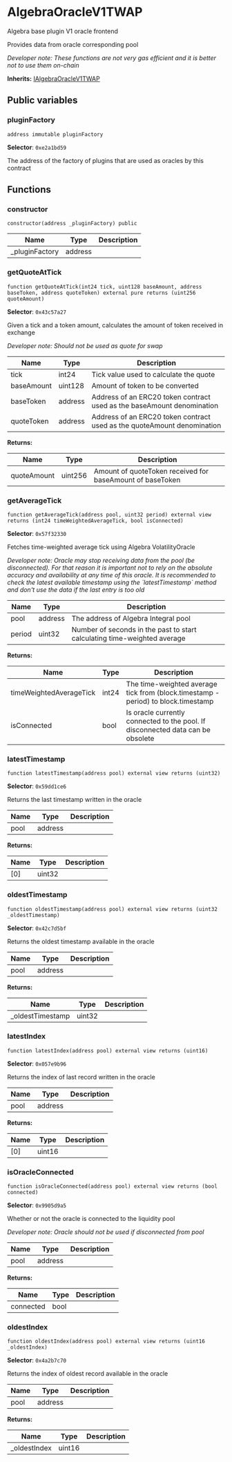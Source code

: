 

# AlgebraOracleV1TWAP


Algebra base plugin V1 oracle frontend

Provides data from oracle corresponding pool

*Developer note: These functions are not very gas efficient and it is better not to use them on-chain*

**Inherits:** [IAlgebraOracleV1TWAP](IAlgebraOracleV1TWAP.md)

## Public variables
### pluginFactory
```solidity
address immutable pluginFactory
```
**Selector**: `0xe2a1bd59`

The address of the factory of plugins that are used as oracles by this contract



## Functions
### constructor

```solidity
constructor(address _pluginFactory) public
```



| Name | Type | Description |
| ---- | ---- | ----------- |
| _pluginFactory | address |  |

### getQuoteAtTick

```solidity
function getQuoteAtTick(int24 tick, uint128 baseAmount, address baseToken, address quoteToken) external pure returns (uint256 quoteAmount)
```
**Selector**: `0x43c57a27`

Given a tick and a token amount, calculates the amount of token received in exchange

*Developer note: Should not be used as quote for swap*

| Name | Type | Description |
| ---- | ---- | ----------- |
| tick | int24 | Tick value used to calculate the quote |
| baseAmount | uint128 | Amount of token to be converted |
| baseToken | address | Address of an ERC20 token contract used as the baseAmount denomination |
| quoteToken | address | Address of an ERC20 token contract used as the quoteAmount denomination |

**Returns:**

| Name | Type | Description |
| ---- | ---- | ----------- |
| quoteAmount | uint256 | Amount of quoteToken received for baseAmount of baseToken |

### getAverageTick

```solidity
function getAverageTick(address pool, uint32 period) external view returns (int24 timeWeightedAverageTick, bool isConnected)
```
**Selector**: `0x57f32330`

Fetches time-weighted average tick using Algebra VolatilityOracle

*Developer note: Oracle may stop receiving data from the pool (be disconnected). For that reason it is important
not to rely on the absolute accuracy and availability at any time of this oracle.
It is recommended to check the latest available timestamp using the &#x60;latestTimestamp&#x60; method and don&#x27;t use the data if the last entry is too old*

| Name | Type | Description |
| ---- | ---- | ----------- |
| pool | address | The address of Algebra Integral pool |
| period | uint32 | Number of seconds in the past to start calculating time-weighted average |

**Returns:**

| Name | Type | Description |
| ---- | ---- | ----------- |
| timeWeightedAverageTick | int24 | The time-weighted average tick from (block.timestamp - period) to block.timestamp |
| isConnected | bool | Is oracle currently connected to the pool. If disconnected data can be obsolete |

### latestTimestamp

```solidity
function latestTimestamp(address pool) external view returns (uint32)
```
**Selector**: `0x59dd1ce6`

Returns the last timestamp written in the oracle

| Name | Type | Description |
| ---- | ---- | ----------- |
| pool | address |  |

**Returns:**

| Name | Type | Description |
| ---- | ---- | ----------- |
| [0] | uint32 |  |

### oldestTimestamp

```solidity
function oldestTimestamp(address pool) external view returns (uint32 _oldestTimestamp)
```
**Selector**: `0x42c7d5bf`

Returns the oldest timestamp available in the oracle

| Name | Type | Description |
| ---- | ---- | ----------- |
| pool | address |  |

**Returns:**

| Name | Type | Description |
| ---- | ---- | ----------- |
| _oldestTimestamp | uint32 |  |

### latestIndex

```solidity
function latestIndex(address pool) external view returns (uint16)
```
**Selector**: `0x057e9b96`

Returns the index of last record written in the oracle

| Name | Type | Description |
| ---- | ---- | ----------- |
| pool | address |  |

**Returns:**

| Name | Type | Description |
| ---- | ---- | ----------- |
| [0] | uint16 |  |

### isOracleConnected

```solidity
function isOracleConnected(address pool) external view returns (bool connected)
```
**Selector**: `0x9905d9a5`

Whether or not the oracle is connected to the liquidity pool

*Developer note: Oracle should not be used if disconnected from pool*

| Name | Type | Description |
| ---- | ---- | ----------- |
| pool | address |  |

**Returns:**

| Name | Type | Description |
| ---- | ---- | ----------- |
| connected | bool |  |

### oldestIndex

```solidity
function oldestIndex(address pool) external view returns (uint16 _oldestIndex)
```
**Selector**: `0x4a2b7c70`

Returns the index of oldest record available in the oracle

| Name | Type | Description |
| ---- | ---- | ----------- |
| pool | address |  |

**Returns:**

| Name | Type | Description |
| ---- | ---- | ----------- |
| _oldestIndex | uint16 |  |

